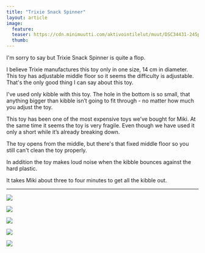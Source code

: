 ```yaml
---
title: "Trixie Snack Spinner"
layout: article
image:
  feature:
  teaser: https://cdn.minimuutti.com/aktivointilelut/muut/DSC34431-245px.jpg
  thumb:
---
```


I'm sorry to say but Trixie Snack Spinner is quite a flop.

I believe Trixie manufactures this toy only in one size, 14 cm in diameter. This toy has adjustable middle floor so it seems the difficulty is adjustable. That's the only good thing I can say about this toy.

I've used only kibble with this toy. The hole in the bottom is so small, that anything bigger than kibble isn’t going to fit through - no matter how much you adjust the toy.

This toy has been one of the most expensive toys we’ve bought for Miki. At the same time it seems the toy is very fragile. Even though we have used it only a short while it’s already breaking down.

The toy opens from the middle, but there's that fixed middle floor so you still can't clean the toy properly.

In addition the toy makes loud noise when the kibble bounces against the hard plastic.

It takes Miki about three to four minutes to get all the kibble out.

---

![](https://cdn.minimuutti.com/aktivointilelut/muut/DSC34406-800px.jpg)

![](https://cdn.minimuutti.com/aktivointilelut/muut/DSC34439-800px.jpg)

![](https://cdn.minimuutti.com/aktivointilelut/muut/DSC34408-800px.jpg)

![](https://cdn.minimuutti.com/aktivointilelut/muut/DSC34431-800px.jpg)

![](https://cdn.minimuutti.com/aktivointilelut/muut/DSC34409-800px.jpg)
